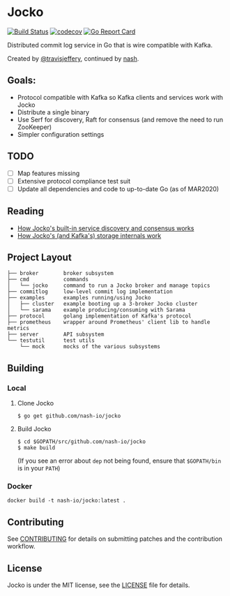 # Jocko

[![Build Status](https://semaphoreci.com/api/v1/nash-io/jocko/branches/master/shields_badge.svg)](https://semaphoreci.com/nash-io/jocko) [![codecov](https://codecov.io/gh/nash-io/jocko/branch/master/graph/badge.svg)](https://codecov.io/gh/nash-io/jocko) [![Go Report Card](https://goreportcard.com/badge/github.com/nash-io/jocko)](https://goreportcard.com/report/github.com/nash-io/jocko)

Distributed commit log service in Go that is wire compatible with Kafka.

Created by [@travisjeffery](https://github.com/travisjeffery), continued by [nash](https://nash.io).

## Goals:

- Protocol compatible with Kafka so Kafka clients and services work with Jocko
- Distribute a single binary
- Use Serf for discovery, Raft for consensus (and remove the need to run ZooKeeper)
- Simpler configuration settings

## TODO

- [ ] Map features missing
- [ ] Extensive protocol compliance test suit
- [ ] Update all dependencies and code to up-to-date Go (as of MAR2020)

## Reading

- [How Jocko's built-in service discovery and consensus works](https://medium.com/the-hoard/building-a-kafka-that-doesnt-depend-on-zookeeper-2c4701b6e961#.uamxtq1yz)
- [How Jocko's (and Kafka's) storage internals work](https://medium.com/the-hoard/how-kafkas-storage-internals-work-3a29b02e026#.qfbssm978)

## Project Layout

```
├── broker        broker subsystem
├── cmd           commands
│   └── jocko     command to run a Jocko broker and manage topics
├── commitlog     low-level commit log implementation
├── examples      examples running/using Jocko
│   ├── cluster   example booting up a 3-broker Jocko cluster
│   └── sarama    example producing/consuming with Sarama
├── protocol      golang implementation of Kafka's protocol
├── prometheus    wrapper around Prometheus' client lib to handle metrics
├── server        API subsystem
└── testutil      test utils
    └── mock      mocks of the various subsystems
```

## Building

### Local

1. Clone Jocko

    ```
    $ go get github.com/nash-io/jocko
    ```

1. Build Jocko

    ```
    $ cd $GOPATH/src/github.com/nash-io/jocko
    $ make build
    ```

    (If you see an error about `dep` not being found, ensure that
    `$GOPATH/bin` is in your `PATH`)

### Docker

`docker build -t nash-io/jocko:latest .`

## Contributing

See [CONTRIBUTING](CONTRIBUTING.md) for details on submitting patches and the contribution workflow.

## License

Jocko is under the MIT license, see the [LICENSE](LICENSE) file for details.
